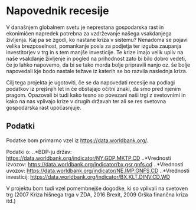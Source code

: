 # Napovednik recesije
V današnjem globalnem svetu je neprestana gospodarska rast in ekonimićen napredek potrebna za vzdrževanje našega vsakdanjega
življenja. Kaj pa se zgodi, ko nastane kriza v sistemu? Nenadoma se pojavi velika brezposelnost, pomankanje posla za podjetja
ter izguba zaupanja investitorjev v trg in s tem manjše investicije. Te krize imajo velik upliv na naše vsakdanje življenje in
pogled na prihodnost zato bi bilo dobro vedeti, če jo lahko napovemo, da bi se tako morda bolje pripravili nanjo oz. še bolje
napovedali kje bodo nastale težave iz katerih se bo razvila naslednja kriza.

Cilj tega projekta je ugotoviti, če se da napovedati recesije na podlagi podatkov iz prejšnjih let in če obstajajo očitni
znaki, da smo pred njenim pragom. Opazovali bi tudi kako tesno so povezani naši trgi z svetovnimi in kako na nas vplivajo krize
v drugih državah ter ali se res svetovna gospodarska rast upočasnjuje.

## Podatki
Podatke bom primarno vzel iz https://data.worldbank.org/.

Podatki o:
..*BDP-ju držav: https://data.worldbank.org/indicator/NY.GDP.MKTP.CD
..*Vrednosti izvozov: https://data.worldbank.org/indicator/bx.gsr.gnfs.cd
..*Vrednosti uvozov: https://data.worldbank.org/indicator/NE.IMP.GNFS.CD
..*Vrednosti investicij: https://data.worldbank.org/indicator/BX.KLT.DINV.CD.WD

V projektu bom tudi vzel pomembnejše dogodke, ki so vplivali na svetoven trg (2007 Kriza hišnega trga v ZDA, 2016 Brexit, 2009 Grška finančna kriza itd.)
